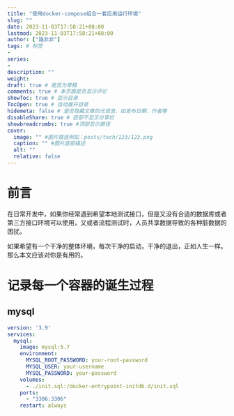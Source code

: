 ```yaml
---
title: "使用docker-compose组合一套应用运行环境"
slug: ""
date: 2023-11-03T17:58:21+08:00
lastmod: 2023-11-03T17:58:21+08:00
author: ["路非非"]
tags: # 标签
-
series:
-
description: ""
weight:
draft: true # 是否为草稿
comments: true # 本页面是否显示评论
showToc: true # 显示目录
TocOpen: true # 自动展开目录
hidemeta: false # 是否隐藏文章的元信息，如发布日期、作者等
disableShare: true # 底部不显示分享栏
showbreadcrumbs: true #顶部显示路径
cover:
  image: "" #图片路径例如：posts/tech/123/123.png
  caption: "" #图片底部描述
  alt: ""
  relative: false
---
```


# 前言
在日常开发中，如果你经常遇到希望本地测试接口，但是又没有合适的数据库或者第三方接口环境可以使用，又或者流程测试时，人员共享数据导致的各种脏数据的困扰。

如果希望有一个干净的整体环境，每次干净的启动，干净的退出，正如人生一样。那么本文应该对你是有用的。

# 记录每一个容器的诞生过程

## mysql
```yaml
version: '3.9'
services:
  mysql:
    image: mysql:5.7
    environment:
      MYSQL_ROOT_PASSWORD: your-root-password
      MYSQL_USER: your-username
      MYSQL_PASSWORD: your-password
    volumes:
      - ./init.sql:/docker-entrypoint-initdb.d/init.sql
    ports:
      - "3306:3306"
    restart: always
```



